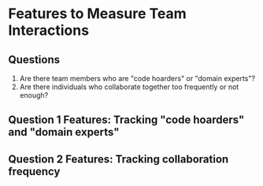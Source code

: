 # Features to Measure Team Interactions

## Questions
1. Are there team members who are "code hoarders" or "domain experts"?
2. Are there individuals who collaborate together too frequently or not enough?

## Question 1 Features: Tracking "code hoarders" and "domain experts"

## Question 2 Features: Tracking collaboration frequency 
